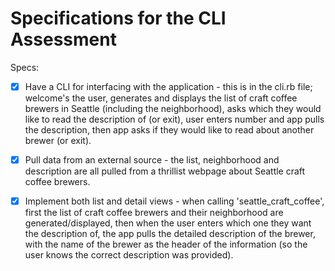 # Specifications for the CLI Assessment

Specs:
- [x] Have a CLI for interfacing with the application - this is in the cli.rb file; welcome's the user, generates and displays the list of craft coffee brewers in Seattle (including the neighborhood), asks which they would like to read the description of (or exit), user enters number and app pulls the description, then app asks if they would like to read about another brewer (or exit).

- [x] Pull data from an external source - the list, neighborhood and description are all pulled from a thrillist webpage about Seattle craft coffee brewers.

- [x] Implement both list and detail views - when calling 'seattle_craft_coffee', first the list of craft coffee brewers and their neighborhood are generated/displayed, then when the user enters which one they want the description of, the app pulls the detailed description of the brewer, with the name of the brewer as the header of the information (so the user knows the correct description was provided).
